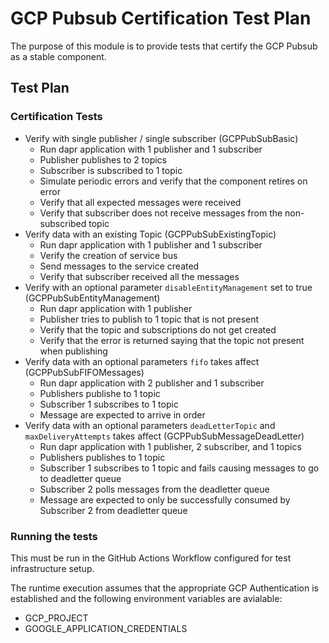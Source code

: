 # GCP Pubsub Certification Test Plan
The purpose of this module is to provide tests that certify the GCP Pubsub as a stable component.

## Test Plan
### Certification Tests
- Verify with single publisher / single subscriber (GCPPubSubBasic)
   - Run dapr application with 1 publisher and 1 subscriber
   - Publisher publishes to 2 topics
   - Subscriber is subscribed to 1 topic
   - Simulate periodic errors and verify that the component retires on error
   - Verify that all expected messages were received
   - Verify that subscriber does not receive messages from the non-subscribed topic
- Verify data with an existing Topic (GCPPubSubExistingTopic)
   - Run dapr application with 1 publisher and 1 subscriber
   - Verify the creation of service bus
   - Send messages to the service created
   - Verify that subscriber received all the messages
- Verify with an optional parameter `disableEntityManagement` set to true (GCPPubSubEntityManagement)
   - Run dapr application with 1 publisher
   - Publisher tries to publish to 1 topic that is not present
   - Verify that the topic and subscriptions do not get created
   - Verify that the error is returned saying that the topic not present when publishing
- Verify data with an optional parameters `fifo` takes affect (GCPPubSubFIFOMessages)
   - Run dapr application with 2 publisher and 1 subscriber
   - Publishers publishe to 1 topic
   - Subscriber 1 subscribes to 1 topic
   - Message are expected to arrive in order
- Verify data with an optional parameters `deadLetterTopic` and `maxDeliveryAttempts` takes affect (GCPPubSubMessageDeadLetter)
   - Run dapr application with 1 publisher, 2 subscriber, and 1 topics
   - Publishers publishes to 1 topic
   - Subscriber 1 subscribes to 1 topic and fails causing messages to go to deadletter queue
   - Subscriber 2 polls messages from the deadletter queue
   - Message are expected to only be successfully consumed by Subscriber 2 from deadletter queue
### Running the tests

This must be run in the GitHub Actions Workflow configured for test infrastructure setup.

The runtime execution assumes that the appropriate GCP Authentication is established and the following environment variables are avialable:
- GCP_PROJECT
- GOOGLE_APPLICATION_CREDENTIALS
